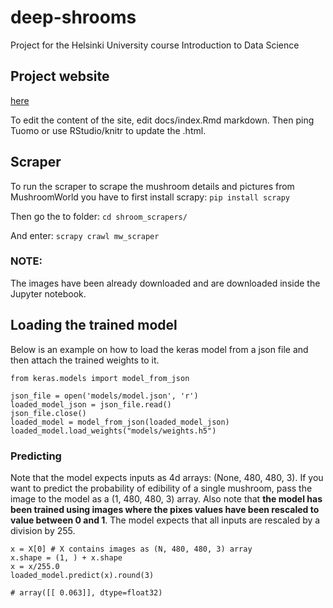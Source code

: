 # deep-shrooms
Project for the Helsinki University course Introduction to Data Science

## Project website

[here](https://tuomonieminen.github.io/deep-shrooms)

To edit the content of the site, edit docs/index.Rmd markdown. Then ping Tuomo or use RStudio/knitr to update the .html.

## Scraper

To run the scraper to scrape the mushroom details and pictures from MushroomWorld you have to first install scrapy: `pip install scrapy`

Then go the to folder: `cd shroom_scrapers/`

And enter: `scrapy crawl mw_scraper`

### NOTE:

The images have been already downloaded and are downloaded inside the Jupyter notebook.

## Loading the trained model


Below is an example on how to load the keras model from a json file and then attach the trained weights to it.

```
from keras.models import model_from_json

json_file = open('models/model.json', 'r')
loaded_model_json = json_file.read()
json_file.close()
loaded_model = model_from_json(loaded_model_json)
loaded_model.load_weights("models/weights.h5")
```

### Predicting

Note that the model expects inputs as 4d arrays: (None, 480, 480, 3). If you want to predict the probability of edibility of a single mushroom, pass 
the image to the model as a (1, 480, 480, 3) array. Also note that **the model has been trained using images where the pixes values have been rescaled to value between 0 and 1**. The model expects that all inputs are rescaled by a division by 255.

```
x = X[0] # X contains images as (N, 480, 480, 3) array
x.shape = (1, ) + x.shape
x = x/255.0
loaded_model.predict(x).round(3)

# array([[ 0.063]], dtype=float32)
```